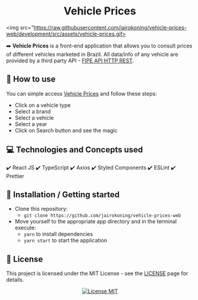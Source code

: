 <h1 align="center">
	<br>
		Vehicle Prices
	<br>
</h1>

<img src="https://raw.githubusercontent.com/jairokoning/vehicle-prices-web/development/src/assets/vehicle-prices.gif>

:arrow_right:  **Vehicle Prices** is a front-end application that allows you to consult prices of different vehicles marketed in Brazil. All data/info of any vehicle are provided by a third party API - [FIPE API HTTP REST](https://deividfortuna.github.io/fipe/).

## :flashlight: How to use
You can simple access [Vehicle Prices](https://vehicleprices.tk) and follow these steps:
- Click on a vehicle type
- Select a brand
- Select a vehicle
- Select a year
- Click on Search button and see the magic

## :computer: Technologies and Concepts used
:heavy_check_mark: React JS
:heavy_check_mark:  TypeScript
:heavy_check_mark: Axios
:heavy_check_mark: Styled Components
:heavy_check_mark:  ESLint
:heavy_check_mark:  Prettier

## :triangular_flag_on_post: Installation / Getting started
- Clone this repository:
	-  `git clone https://github.com/jairokoning/vehicle-prices-web`
- Move yourself to the appropriate app directory and in the terminal execute:
	-  `yarn` to install dependencies
	- `yarn start` to start the application

## :key: License

This project is licensed under the MIT License - see the [LICENSE](https://opensource.org/licenses/MIT) page for details.

<p align="center">
  <a href="https://opensource.org/licenses/MIT">
    <img src="https://img.shields.io/badge/License-MIT-blue.svg" alt="License MIT">
  </a>
</p>
